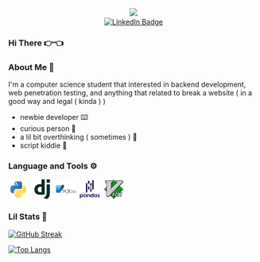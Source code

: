 
<div id="header" align="center">
  <img src="https://media.giphy.com/media/v1.Y2lkPTc5MGI3NjExN3FoeHBvMXR2OXk2aWRnbWxwZGE0NTFjczAwd2trOGsxbGg4M290aCZlcD12MV9pbnRlcm5hbF9naWZfYnlfaWQmY3Q9Zw/gF9K64Q5SS9Ak/giphy.gif" width="100"/>
  <div id="badges">
  <a href="https://www.linkedin.com/in/raihan-faza-393618207/">
    <img src="https://img.shields.io/badge/LinkedIn-blue?style=for-the-badge&logo=linkedin&logoColor=white" alt="LinkedIn Badge"/>
  </a>
</div>
</div>

### Hi There 👉👈

### About Me 🍉
I'm a computer science student that interested in backend development, web penetration testing, and anything that related to break a website ( in a good way and legal ( kinda ) )
- newbie developer ⌨️
- curious person 🧩
- a lil bit overthinking ( sometimes ) 💊
- script kiddie 📄

### Language and Tools ⚙ 
<div>
    <img src="https://github.com/devicons/devicon/blob/master/icons/python/python-original.svg" title="Python" alt="Python" width="40" height="40"/>&nbsp;
    <img src="https://github.com/devicons/devicon/blob/master/icons/django/django-plain.svg" title="Django" alt="Django" width="40" height="40"/>&nbsp;
    <img src="https://github.com/devicons/devicon/blob/master/icons/sqlite/sqlite-original-wordmark.svg" title="Django" alt="Django" width="40" height="40"/>&nbsp;
    <img src="https://github.com/devicons/devicon/blob/master/icons/pandas/pandas-original-wordmark.svg" title="Django" alt="Django" width="40" height="40"/>&nbsp;
    <img src="https://github.com/devicons/devicon/blob/master/icons/vim/vim-original.svg" title="Django" alt="Django" width="40" height="40"/>&nbsp;
</div>

### Lil Stats 🤏
[![GitHub Streak](http://github-readme-streak-stats.herokuapp.com?user=your-github-username&theme=dark&background=000000)](https://git.io/streak-stats)

[![Top Langs](https://github-readme-stats.vercel.app/api/top-langs/?username=raihan-faza&layout=compact&theme=vision-friendly-dark)](https://github.com/anuraghazra/github-readme-stats)

